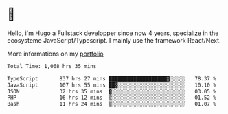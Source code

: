 # 👋 

Hello, i'm Hugo a Fullstack developper since now 4 years, specialize in the ecosysteme JavaScript/Typescript. I mainly use the framework React/Next.

More informations on my [portfolio](https://hcampos.fr)

<!--START_SECTION:waka-->

```txt
Total Time: 1,068 hrs 35 mins

TypeScript       837 hrs 27 mins ███████████████████▓░░░░░   78.37 %
JavaScript       107 hrs 55 mins ██▓░░░░░░░░░░░░░░░░░░░░░░   10.10 %
JSON             32 hrs 35 mins  ▓░░░░░░░░░░░░░░░░░░░░░░░░   03.05 %
PHP              16 hrs 12 mins  ▒░░░░░░░░░░░░░░░░░░░░░░░░   01.52 %
Bash             11 hrs 24 mins  ▒░░░░░░░░░░░░░░░░░░░░░░░░   01.07 %
```

<!--END_SECTION:waka-->
